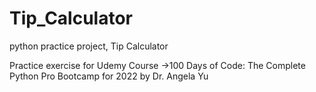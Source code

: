 # Tip_Calculator
python practice project, Tip Calculator

Practice exercise for Udemy Course ->100 Days of Code: The Complete Python Pro Bootcamp for 2022 by Dr. Angela Yu
